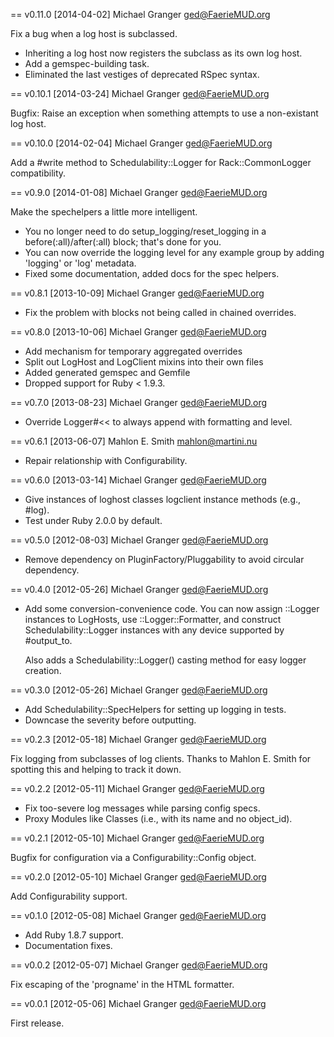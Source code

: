 == v0.11.0 [2014-04-02] Michael Granger <ged@FaerieMUD.org>

Fix a bug when a log host is subclassed.

- Inheriting a log host now registers the subclass as its own log host.
- Add a gemspec-building task.
- Eliminated the last vestiges of deprecated RSpec syntax.


== v0.10.1 [2014-03-24] Michael Granger <ged@FaerieMUD.org>

Bugfix: Raise an exception when something attempts to use a non-existant
log host.


== v0.10.0 [2014-02-04] Michael Granger <ged@FaerieMUD.org>

Add a #write method to Schedulability::Logger for Rack::CommonLogger
compatibility.


== v0.9.0 [2014-01-08] Michael Granger <ged@FaerieMUD.org>

Make the spechelpers a little more intelligent.

- You no longer need to do setup_logging/reset_logging in a
  before(:all)/after(:all) block; that's done for you.
- You can now override the logging level for any example group by
  adding 'logging' or 'log' metadata.
- Fixed some documentation, added docs for the spec helpers.


== v0.8.1 [2013-10-09] Michael Granger <ged@FaerieMUD.org>

- Fix the problem with blocks not being called in chained overrides.


== v0.8.0 [2013-10-06] Michael Granger <ged@FaerieMUD.org>

- Add mechanism for temporary aggregated overrides
- Split out LogHost and LogClient mixins into their own files
- Added generated gemspec and Gemfile
- Dropped support for Ruby < 1.9.3.


== v0.7.0 [2013-08-23] Michael Granger <ged@FaerieMUD.org>

- Override Logger#<< to always append with formatting and level.


== v0.6.1 [2013-06-07] Mahlon E. Smith <mahlon@martini.nu>

- Repair relationship with Configurability.


== v0.6.0 [2013-03-14] Michael Granger <ged@FaerieMUD.org>

- Give instances of loghost classes logclient instance methods (e.g., #log).
- Test under Ruby 2.0.0 by default.


== v0.5.0 [2012-08-03] Michael Granger <ged@FaerieMUD.org>

- Remove dependency on PluginFactory/Pluggability to avoid circular
  dependency.


== v0.4.0 [2012-05-26] Michael Granger <ged@FaerieMUD.org>

- Add some conversion-convenience code. You can now assign ::Logger
  instances to LogHosts, use ::Logger::Formatter, and construct
  Schedulability::Logger instances with any device supported by
  #output_to.
  
  Also adds a Schedulability::Logger() casting method for easy logger
  creation.


== v0.3.0 [2012-05-26] Michael Granger <ged@FaerieMUD.org>

- Add Schedulability::SpecHelpers for setting up logging in tests.
- Downcase the severity before outputting.


== v0.2.3 [2012-05-18] Michael Granger <ged@FaerieMUD.org>

Fix logging from subclasses of log clients. Thanks to Mahlon E.
Smith for spotting this and helping to track it down.


== v0.2.2 [2012-05-11] Michael Granger <ged@FaerieMUD.org>

- Fix too-severe log messages while parsing config specs.
- Proxy Modules like Classes (i.e., with its name and no object_id).


== v0.2.1 [2012-05-10] Michael Granger <ged@FaerieMUD.org>

Bugfix for configuration via a Configurability::Config object.


== v0.2.0 [2012-05-10] Michael Granger <ged@FaerieMUD.org>

Add Configurability support.


== v0.1.0 [2012-05-08] Michael Granger <ged@FaerieMUD.org>

- Add Ruby 1.8.7 support.
- Documentation fixes.


== v0.0.2 [2012-05-07] Michael Granger <ged@FaerieMUD.org>

Fix escaping of the 'progname' in the HTML formatter.


== v0.0.1 [2012-05-06] Michael Granger <ged@FaerieMUD.org>

First release.

